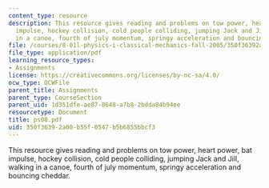 ```yaml
---
content_type: resource
description: This resource gives reading and problems on tow power, heart power, bat
  impulse, hockey collision, cold people colliding, jumping Jack and Jill, walking
  in a canoe, fourth of july momentum, springy acceleration and bouncing cheddar.
file: /courses/8-01l-physics-i-classical-mechanics-fall-2005/350f36392a00b55f0547b5b6855bbcf3_ps08.pdf
file_type: application/pdf
learning_resource_types:
- Assignments
license: https://creativecommons.org/licenses/by-nc-sa/4.0/
ocw_type: OCWFile
parent_title: Assignments
parent_type: CourseSection
parent_uid: 1d351dfe-ae87-8648-a7b8-2bdda84b94ee
resourcetype: Document
title: ps08.pdf
uid: 350f3639-2a00-b55f-0547-b5b6855bbcf3
---
```

This resource gives reading and problems on tow power, heart power, bat impulse, hockey collision, cold people colliding, jumping Jack and Jill, walking in a canoe, fourth of july momentum, springy acceleration and bouncing cheddar.